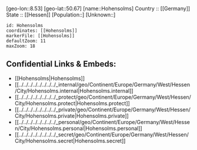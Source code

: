 ﻿---
location: [50.67,8.53] 
mapzoom: [7,12] 
mapmarker: city 
type: City
tags:
- geo/City


SpocWebEntityId: 30983
isDeleted: false
confidential: public

---
[geo-lon::8.53] 
[geo-lat::50.67] 
[name::Hohensolms] 
Country :: [[Germany]]  
State :: [[Hessen]] 
[Population::] 
[Unknown::] 


```leaflet
id: Hohensolms
coordinates: [[Hohensolms]] 
markerFile: [[Hohensolms]] 
defaultZoom: 11 
maxZoom: 18
```


## Confidential Links & Embeds: 
- [[Hohensolms|Hohensolms]]  
- [[../../../../../../../../_internal/geo/Continent/Europe/Germany/West/Hessen/City/Hohensolms.internal|Hohensolms.internal]] 
- [[../../../../../../../../_protect/geo/Continent/Europe/Germany/West/Hessen/City/Hohensolms.protect|Hohensolms.protect]] 
- [[../../../../../../../../_private/geo/Continent/Europe/Germany/West/Hessen/City/Hohensolms.private|Hohensolms.private]] 
- [[../../../../../../../../_personal/geo/Continent/Europe/Germany/West/Hessen/City/Hohensolms.personal|Hohensolms.personal]] 
- [[../../../../../../../../_secret/geo/Continent/Europe/Germany/West/Hessen/City/Hohensolms.secret|Hohensolms.secret]] 
